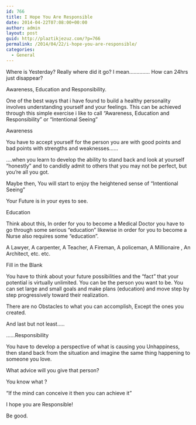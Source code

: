 ```yaml
---
id: 766
title: I Hope You Are Responsible
date: 2014-04-22T07:08:00+00:00
author: admin
layout: post
guid: http://plaztikjezuz.com/?p=766
permalink: /2014/04/22/i-hope-you-are-responsible/
categories:
  - General
---
```

Where is Yesterday? Really where did it go? I mean&#8230;&#8230;&#8230;&#8230;.. How can 24hrs just disappear?

Awareness, Education and Responsibility.

One of the best ways that i have found to build a healthy personality involves understanding yourself and your feelings. This can be achieved through this simple exercise i like to call &#8220;Awareness, Education and Responsibility&#8221; or &#8220;Intentional Seeing&#8221;

Awareness

You have to accept yourself for the person you are with good points and bad points with strengths and weaknesses&#8230;&#8230;

&#8230;.when you learn to develop the ability to stand back and look at yourself &#8220;honestly&#8221; and to candidly admit to others that you may not be perfect, but you&#8217;re all you got.

Maybe then, You will start to enjoy the heightened sense of &#8220;Intentional Seeing&#8221;

Your Future is in your eyes to see.

Education

Think about this, In order for you to become a Medical Doctor you have to go through some serious &#8220;education&#8221; likewise in order for you to become a Nurse also requires some &#8220;education&#8221;.

A Lawyer, A carpenter, A Teacher, A Fireman, A policeman, A Millionaire , An Architect, etc. etc.

Fill in the Blank

You have to think about your future possibilities and the &#8220;fact&#8221; that your potential is virtually unlimited. You can be the person you want to be. You can set large and small goals and make plans (education) and move step by step progressively toward their realization.

There are no Obstacles to what you can accomplish, Except the ones you created.

And last but not least&#8230;..

&#8230;&#8230;Responsibility

You have to develop a perspective of what is causing you Unhappiness, then stand back from the situation and imagine the same thing happening to someone you love.

What advice will you give that person?

You know what ?

&#8220;If the mind can conceive it then you can achieve it&#8221;

I hope you are Responsible!

Be good.